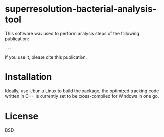 # superresolution-bacterial-analysis-tool

This software was used to perform analysis steps of the following publication:

```
...
```

If you use it, please cite this publication. 

# Installation

Ideally, use Ubuntu Linux to build the package, the optimized tracking code written in C++ is currently set to be cross-compiled for Windows in one go.

# License

BSD
